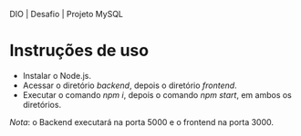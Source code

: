 DIO | Desafio | Projeto MySQL

# Instruções de uso

- Instalar o Node.js.
- Acessar o diretório *backend*, depois o diretório *frontend*.
- Executar o comando *npm i*, depois o comando *npm start*, em ambos os diretórios.

*Nota*: o Backend executará na porta 5000 e o frontend na porta 3000.
